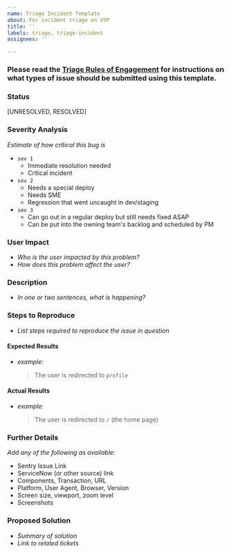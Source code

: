 ```yaml
---
name: Triage Incident Template
about: For incident triage on VSP
title: ''
labels: triage, triage-incident
assignees: ''

---
```


### Please read the [Triage Rules of Engagement](https://github.com/department-of-veterans-affairs/va.gov-team/blob/master/Platform/Teams/Triage/Rules%20of%20Engagement%20with%20Triage.md) for instructions on what types of issue should be submitted using this template.

### Status

[UNRESOLVED, RESOLVED]

### Severity Analysis

*Estimate of how critical this bug is*

- `sev 1` 
    - Immediate resolution needed
    - Critical incident
- `sev 2` 
    - Needs a special deploy
    - Needs SME
    - Regression that went uncaught in dev/staging
- `sev 3` 
    - Can go out in a regular deploy but still needs fixed ASAP
    - Can be put into the owning team's backlog and scheduled by PM

### User Impact 

- *Who is the user impacted by this problem?*
- *How does this problem affect the user?*

### Description

- *In one or two sentences, what is happening?*

### Steps to Reproduce

- *List steps required to reproduce the issue in question*

#### Expected Results

- *example:* 

  > The user is redirected to `profile`


#### Actual Results

- *example:* 

  > The user is redirected to `/` (the home page)


### Further Details
*Add any of the following as available:*

- Sentry Issue Link
- ServiceNow (or other source) link
- Components, Transaction, URL
- Platform, User Agent, Browser, Version
- Screen size, viewport, zoom level
- Screenshots

### Proposed Solution

- *Summary of solution*
- *Link to related tickets*
